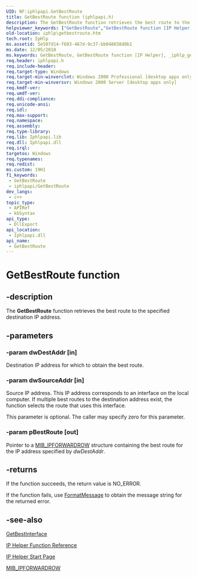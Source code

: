 ```yaml
---
UID: NF:iphlpapi.GetBestRoute
title: GetBestRoute function (iphlpapi.h)
description: The GetBestRoute function retrieves the best route to the specified destination IP address.
helpviewer_keywords: ["GetBestRoute","GetBestRoute function [IP Helper]","_iphlp_getbestroute","iphlp.getbestroute","iphlpapi/GetBestRoute"]
old-location: iphlp\getbestroute.htm
tech.root: IpHlp
ms.assetid: 5e507d14-f603-467d-9c37-bb048658d0b1
ms.date: 12/05/2018
ms.keywords: GetBestRoute, GetBestRoute function [IP Helper], _iphlp_getbestroute, iphlp.getbestroute, iphlpapi/GetBestRoute
req.header: iphlpapi.h
req.include-header: 
req.target-type: Windows
req.target-min-winverclnt: Windows 2000 Professional [desktop apps only]
req.target-min-winversvr: Windows 2000 Server [desktop apps only]
req.kmdf-ver: 
req.umdf-ver: 
req.ddi-compliance: 
req.unicode-ansi: 
req.idl: 
req.max-support: 
req.namespace: 
req.assembly: 
req.type-library: 
req.lib: Iphlpapi.lib
req.dll: Iphlpapi.dll
req.irql: 
targetos: Windows
req.typenames: 
req.redist: 
ms.custom: 19H1
f1_keywords:
 - GetBestRoute
 - iphlpapi/GetBestRoute
dev_langs:
 - c++
topic_type:
 - APIRef
 - kbSyntax
api_type:
 - DllExport
api_location:
 - Iphlpapi.dll
api_name:
 - GetBestRoute
---
```


# GetBestRoute function


## -description

The 
<b>GetBestRoute</b> function retrieves the best route to the specified destination IP address.

## -parameters

### -param dwDestAddr [in]

Destination IP address for which to obtain the best route.

### -param dwSourceAddr [in]

Source IP address. This IP address corresponds to an interface on the local computer. If multiple best routes to the destination address exist, the function selects the route that uses this interface. 




This parameter is optional. The caller may specify zero for this parameter.

### -param pBestRoute [out]

Pointer to a 
<a href="https://docs.microsoft.com/windows/desktop/api/ipmib/ns-ipmib-mib_ipforwardrow">MIB_IPFORWARDROW</a> structure containing the best route for the IP address specified by <i>dwDestAddr</i>.

## -returns

If the function succeeds, the return value is NO_ERROR.

If the function fails, use 
<a href="https://docs.microsoft.com/windows/desktop/api/winbase/nf-winbase-formatmessage">FormatMessage</a> to obtain the message string for the returned error.

## -see-also

<a href="https://docs.microsoft.com/windows/desktop/api/iphlpapi/nf-iphlpapi-getbestinterface">GetBestInterface</a>



<a href="https://docs.microsoft.com/windows/desktop/IpHlp/ip-helper-function-reference">IP Helper Function Reference</a>



<a href="https://docs.microsoft.com/windows/desktop/IpHlp/ip-helper-start-page">IP Helper Start Page</a>



<a href="https://docs.microsoft.com/windows/desktop/api/ipmib/ns-ipmib-mib_ipforwardrow">MIB_IPFORWARDROW</a>

